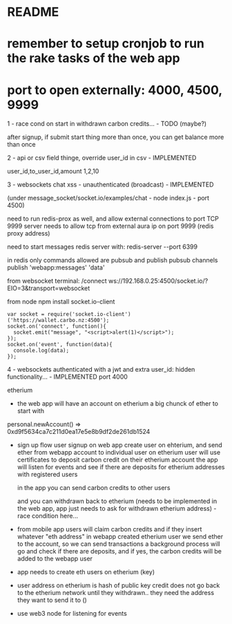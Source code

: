 # README

# remember to setup cronjob to run the rake tasks of the web app
# port to open externally: 4000, 4500, 9999


1 - race cond on start in withdrawn carbon credits... - TODO (maybe?)

  after signup, if submit start thing more than once, you can get balance more than once

2 - api or csv field thinge, override user_id in csv - IMPLEMENTED

  user_id,to_user_id,amount
  1,2,10

3 - websockets chat xss - unauthenticated (broadcast) - IMPLEMENTED

  (under message_socket/socket.io/examples/chat - node index.js - port 4500)

  need to run redis-prox as well, and allow external connections to port TCP 9999
  server needs to allow tcp from external aura ip on port 9999 (redis proxy address)

  need to start messages redis server with:
  redis-server --port 6399

  in redis only commands allowed are pubsub and publish
  pubsub channels
  publish 'webapp:messages' 'data'

  from websocket terminal:
  /connect ws://192.168.0.25:4500/socket.io/?EIO=3&transport=websocket

  from node
  npm install socket.io-client

    var socket = require('socket.io-client')('https://wallet.carbo.nz:4500');
    socket.on('connect', function(){
      socket.emit("message", "<script>alert(1)</script>");
    });
    socket.on('event', function(data){
      console.log(data);
    });


4 - websockets authenticated with a jwt and extra user_id: hidden functionality... - IMPLEMENTED
  port 4000


etherium

- the web app will have an account on etherium a big chunck of ether to start with

personal.newAccount()
=> 0xd9f5634ca7c211d0ea17e5e8b9df2de261db1524

- sign up flow
  user signup on web app
  create user on ehterium, and send ether from webapp account to individual user on etherium
  user will use certificates to deposit carbon credit on their etherium account
  the app will listen for events and see if there are deposits for etherium addresses with registered users

  in the app you can send carbon credits to other users

  and you can withdrawn back to etherium (needs to be implemented in the web app, app just needs to ask for withdrawn etherium address) - race condition here...

- from mobile app users will claim carbon credits and if they insert whatever "eth address" in webapp created etherium user
  we send ether to the account, so we can send transactions
  a background process will go and check if there are deposits, and if yes, the carbon credits will be added to the webapp user

- app needs to create eth users on etherium (key)

- user address on etherium is hash of public key
credit does not go back to the etherium network until they withdrawn..
they need the address they want to send it to ()

- use web3 node for listening for events
